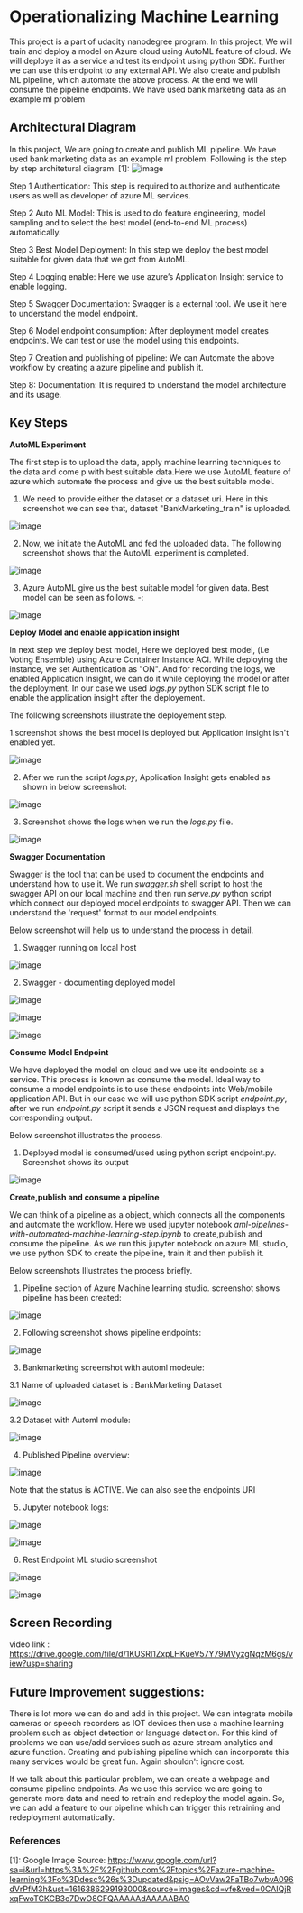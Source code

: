 # Operationalizing Machine Learning

This project is a part of udacity nanodegree program. In this project, We will train and deploy a model on Azure cloud using AutoML feature of cloud. We will deploye it as a service and test its endpoint using python SDK. Further we can use this endpoint to any external API. We also create and publish ML pipeline, which automate the above process. At the end we will consume the pipeline endpoints. We have used bank marketing data as an example ml problem

## Architectural Diagram

In this project, We are going to create and publish ML pipeline. We have used bank marketing data as an example ml problem. Following is the step by step architetural diagram. [1]:
![image](https://user-images.githubusercontent.com/39105103/111894811-f9921e00-8a33-11eb-9251-a4b66b553367.png)

Step 1 Authentication: This step is required to authorize and authenticate users as well as developer of azure ML services.

Step 2 Auto ML Model: This is used to do feature engineering, model sampling and to select the best model (end-to-end ML process) automatically.

Step 3 Best Model Deployment: In this step we deploy the best model suitable for given data that we got from AutoML.

Step 4 Logging enable: Here we use azure’s Application Insight service to enable logging.


Step 5 Swagger Documentation: Swagger is a external tool. We use it here to understand the model endpoint.

Step 6 Model endpoint consumption: After deployment model creates endpoints. We can test or use the model using this endpoints.

Step 7 Creation and publishing of pipeline: We can Automate the above workflow by creating a azure pipeline and publish it.

Step 8: Documentation: It is required to understand the model architecture and its usage.  




## Key Steps

**AutoML Experiment**


The first step is to upload the data, apply machine learning techniques to the data and come p with best suitable data.Here we use AutoML feature of azure which automate the process and give us the best suitable model.


1. We need to provide either the dataset or a dataset uri. Here in this screenshot we can see that, dataset "BankMarketing_train" is uploaded.

![image](https://user-images.githubusercontent.com/39105103/111895314-afab3700-8a37-11eb-83e8-1d14ef2dc437.png)

2. Now, we initiate the AutoML and fed the uploaded data. The following screenshot shows that the AutoML experiment is completed.

![image](https://user-images.githubusercontent.com/39105103/111895346-eaad6a80-8a37-11eb-8ae6-6c44c730deb2.png)

3. Azure AutoML give us the best suitable model for given data. Best model can be seen as follows.  -:

![image](https://user-images.githubusercontent.com/39105103/111895398-55f73c80-8a38-11eb-9488-88690cebb8eb.png)




**Deploy Model and enable application insight**


In next step we deploy best model, Here we deployed best model, (i.e Voting Ensemble) using Azure Container Instance ACI. While deploying the instance, we set Authentication as "ON". And for recording the logs, we enabled Application Insight, we can do it while deploying the model or after the deployment. In our case we used *logs.py* python SDK script file to enable the application insight after the deployement.

The following screenshots illustrate the deployement step.

1.screenshot shows the best model is deployed but Application insight isn't enabled yet.

![image](https://user-images.githubusercontent.com/39105103/111895526-2f85d100-8a39-11eb-89d8-8a59f6b3b77b.png)

2. After we run the script *logs.py*, Application Insight gets enabled as shown in below screenshot:

![image](https://user-images.githubusercontent.com/39105103/111895768-c1420e00-8a3a-11eb-9e1d-8b794ca62f07.png)

3. Screenshot shows the logs when we run the *logs.py* file.

![image](https://user-images.githubusercontent.com/39105103/111895796-f3ec0680-8a3a-11eb-9e65-c0b64a714974.png)


**Swagger Documentation**


Swagger is the tool that can be used to document the endpoints and understand how to use it. We run *swagger.sh* shell script to host the swagger API on our local machine and then run *serve.py* python script which connect our deployed model endpoints to swagger API. Then we can understand the 'request' format to our model endpoints.

Below screenshot will help us to understand the process in detail.


1. Swagger running on local host

![image](https://user-images.githubusercontent.com/39105103/111895864-8b515980-8a3b-11eb-9016-1d157c35a640.png)

2. Swagger - documenting deployed model

![image](https://user-images.githubusercontent.com/39105103/111895887-b045cc80-8a3b-11eb-91da-273718bb51ee.png)

![image](https://user-images.githubusercontent.com/39105103/111895899-c18ed900-8a3b-11eb-8a3f-8d543e04361c.png)

![image](https://user-images.githubusercontent.com/39105103/111895907-cfdcf500-8a3b-11eb-88ec-a85ab7b3e338.png)






**Consume Model Endpoint**



We have deployed the model on cloud and we use its endpoints as a service. This process is known as consume the model. Ideal way to consume a model endpoints is to use these endpoints into Web/mobile application API. But in our case we will use python SDK script *endpoint.py*, after we run *endpoint.py* script it sends a JSON request and displays the corresponding output.

Below screenshot illustrates the process.

1. Deployed model is consumed/used using python script endpoint.py. Screenshot shows its output

![image](https://user-images.githubusercontent.com/39105103/111895969-41b53e80-8a3c-11eb-9e2f-1cc795ac4620.png)







**Create,publish and consume a pipeline**


We can think of a pipeline as a object, which connects all the components and automate the workflow. Here we used jupyter notebook *aml-pipelines-with-automated-machine-learning-step.ipynb* to create,publish and consume the pipeline. As we run this jupyter notebook on azure ML studio, we use python SDK to create the pipeline, train it and then publish it.

Below screenshots Illustrates the process briefly. 

1. Pipeline section of Azure Machine learning studio. screenshot shows pipeline has been created:

![image](https://user-images.githubusercontent.com/39105103/111896073-07986c80-8a3d-11eb-96d6-a6ecfcb61bb4.png)

2. Following screenshot shows pipeline endpoints:

![image](https://user-images.githubusercontent.com/39105103/111896118-49c1ae00-8a3d-11eb-85f5-dde0f5b0d2a8.png)

3. Bankmarketing screenshot with automl modeule:

  3.1 Name of uploaded dataset is : BankMarketing Dataset

  ![image](https://user-images.githubusercontent.com/39105103/111896189-ae7d0880-8a3d-11eb-93c0-dba58483288d.png)

  3.2 Dataset with Automl module:

  ![image](https://user-images.githubusercontent.com/39105103/111896209-cc4a6d80-8a3d-11eb-84cd-8a119371b795.png)


4. Published Pipeline overview:

![image](https://user-images.githubusercontent.com/39105103/111896236-087dce00-8a3e-11eb-9510-50b708874df4.png)

Note that the status is ACTIVE. We can also see the endpoints URI

5. Jupyter notebook logs:

![image](https://user-images.githubusercontent.com/39105103/111903459-6de6b480-8a68-11eb-9920-987f886d3e6e.png)


![image](https://user-images.githubusercontent.com/39105103/111896368-0d8f4d00-8a3f-11eb-803c-c6f9c784ee61.png)

6. Rest Endpoint ML studio screenshot

![image](https://user-images.githubusercontent.com/39105103/111896421-8db5b280-8a3f-11eb-8544-6b4507dd69e5.png)


![image](https://user-images.githubusercontent.com/39105103/111896428-960ded80-8a3f-11eb-8ab9-cac844d6fdbe.png)







## Screen Recording
video link : https://drive.google.com/file/d/1KUSRI1ZxpLHKueV57Y79MVyzgNqzM6gs/view?usp=sharing


## Future Improvement suggestions:
There is lot more we can do and add in this project. We can integrate mobile cameras or speech recorders as IOT devices then use a machine learning problem such as object detection or language detection. For this kind of problems we can use/add services such as azure stream analytics and azure function. Creating and publishing pipeline which can incorporate this many services would be great fun. Again shouldn't ignore cost.

If we talk about this particular problem, we can create a webpage and consume pipeline endpoints. As we use this service we are going to generate more data and need to retrain and redeploy the model again. So, we can add a feature to our pipeline which can trigger this retraining and redeployment automatically.


### References 
[1]: Google Image Source: https://www.google.com/url?sa=i&url=https%3A%2F%2Fgithub.com%2Ftopics%2Fazure-machine-learning%3Fo%3Ddesc%26s%3Dupdated&psig=AOvVaw2FaTBo7wbvA096dVrPfM3h&ust=1616386299193000&source=images&cd=vfe&ved=0CAIQjRxqFwoTCKCB3c7DwO8CFQAAAAAdAAAAABAO
